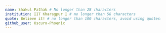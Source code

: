 ```yaml
---
name: Shakul Pathak # No longer than 28 characters
institution: IIT Kharagpur 🚩 # no longer than 58 characters
quote: Believe it! # no longer than 100 characters, avoid using quotes(") to guarantee the format remains the same.
github_user: Oscuro-Phoenix
---
```


